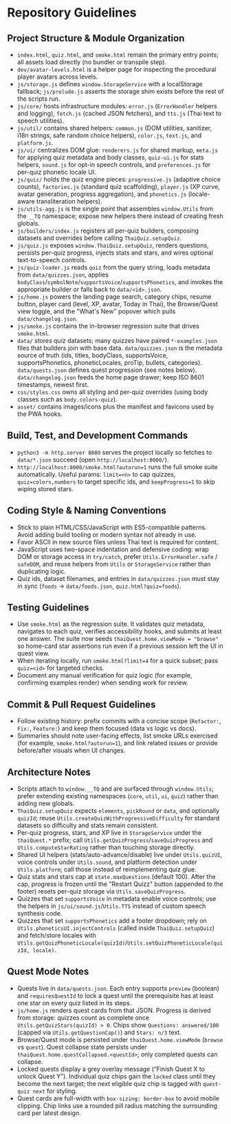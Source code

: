 # Repository Guidelines

## Project Structure & Module Organization
- `index.html`, `quiz.html`, and `smoke.html` remain the primary entry points; all assets load directly (no bundler or transpile step).
- `dev/avatar-levels.html` is a helper page for inspecting the procedural player avatars across levels.
- `js/storage.js` defines `window.StorageService` with a localStorage fallback; `js/prelude.js` asserts the storage shim exists before the rest of the scripts run.
- `js/core/` hosts infrastructure modules: `error.js` (`ErrorHandler` helpers and logging), `fetch.js` (cached JSON fetchers), and `tts.js` (Thai text to speech utilities).
- `js/util/` contains shared helpers: `common.js` (DOM utilities, sanitizer, i18n strings, safe random choice helpers), `color.js`, `text.js`, and `platform.js`.
- `js/ui/` centralizes DOM glue: `renderers.js` for shared markup, `meta.js` for applying quiz metadata and body classes, `quiz-ui.js` for stats helpers, `sound.js` for opt-in speech controls, and `preferences.js` for per-quiz phonetic locale UI.
- `js/quiz/` holds the quiz engine pieces: `progressive.js` (adaptive choice counts), `factories.js` (standard quiz scaffolding), `player.js` (XP curve, avatar generation, progress aggregation), and `phonetics.js` (locale-aware transliteration helpers).
- `js/utils-agg.js` is the single point that assembles `window.Utils` from the `__TQ` namespace; expose new helpers there instead of creating fresh globals.
- `js/builders/index.js` registers all per-quiz builders, composing datasets and overrides before calling `ThaiQuiz.setupQuiz`.
- `js/quiz.js` exposes `window.ThaiQuiz.setupQuiz`, renders questions, persists per-quiz progress, injects stats and stars, and wires optional text-to-speech controls.
- `js/quiz-loader.js` reads `quiz` from the query string, loads metadata from `data/quizzes.json`, applies `bodyClass`/`symbolNote`/`supportsVoice`/`supportsPhonetics`, and invokes the appropriate builder or falls back to `data/<id>.json`.
- `js/home.js` powers the landing page search, category chips, resume button, player card (level, XP, avatar, Today in Thai), the Browse/Quest view toggle, and the "What's New" popover which pulls `data/changelog.json`.
- `js/smoke.js` contains the in-browser regression suite that drives `smoke.html`.
- `data/` stores quiz datasets; many quizzes have paired `*-examples.json` files that builders join with base data. `data/quizzes.json` is the metadata source of truth (ids, titles, bodyClass, supportsVoice, supportsPhonetics, phoneticLocales, proTip, bullets, categories). `data/quests.json` defines quest progression (see notes below). `data/changelog.json` feeds the home page drawer; keep ISO 8601 timestamps, newest first.
- `css/styles.css` owns all styling and per-quiz overrides (using body classes such as `body.colors-quiz`).
- `asset/` contains images/icons plus the manifest and favicons used by the PWA hooks.

## Build, Test, and Development Commands
- `python3 -m http.server 8000` serves the project locally so fetches to `data/*.json` succeed (open `http://localhost:8000/`).
- `http://localhost:8000/smoke.html?autorun=1` runs the full smoke suite automatically. Useful params: `limit=<n>` to cap quizzes, `quiz=colors,numbers` to target specific ids, and `keepProgress=1` to skip wiping stored stars.

## Coding Style & Naming Conventions
- Stick to plain HTML/CSS/JavaScript with ES5-compatible patterns. Avoid adding build tooling or modern syntax not already in use.
- Favor ASCII in new source files unless Thai text is required for content.
- JavaScript uses two-space indentation and defensive coding: wrap DOM or storage access in `try/catch`, prefer `Utils.ErrorHandler.safe` / `safeDOM`, and reuse helpers from `Utils` or `StorageService` rather than duplicating logic.
- Quiz ids, dataset filenames, and entries in `data/quizzes.json` must stay in sync (`foods` -> `data/foods.json`, `quiz.html?quiz=foods`).

## Testing Guidelines
- Use `smoke.html` as the regression suite. It validates quiz metadata, navigates to each quiz, verifies accessibility hooks, and submits at least one answer. The suite now seeds `thaiQuest.home.viewMode = "browse"` so home-card star assertions run even if a previous session left the UI in quest view.
- When iterating locally, run `smoke.html?limit=4` for a quick subset; pass `quiz=<id>` for targeted checks.
- Document any manual verification for quiz logic (for example, confirming examples render) when sending work for review.

## Commit & Pull Request Guidelines
- Follow existing history: prefix commits with a concise scope (`Refactor:`, `Fix:`, `Feature:`) and keep them focused (data vs logic vs docs).
- Summaries should note user-facing effects, list smoke URLs exercised (for example, `smoke.html?autorun=1`), and link related issues or provide before/after visuals when UI changes.

## Architecture Notes
- Scripts attach to `window.__TQ` and are surfaced through `window.Utils`; prefer extending existing namespaces (`core`, `util`, `ui`, `quiz`) rather than adding new globals.
- `ThaiQuiz.setupQuiz` expects `elements`, `pickRound` or `data`, and optionally `quizId`; reuse `Utils.createQuizWithProgressiveDifficulty` for standard datasets so difficulty and stats remain consistent.
- Per-quiz progress, stars, and XP live in `StorageService` under the `thaiQuest.*` prefix; call `Utils.getQuizProgress`/`saveQuizProgress` and `Utils.computeStarRating` rather than touching storage directly.
- Shared UI helpers (stats/auto-advance/disable) live under `Utils.quizUI`, voice controls under `Utils.sound`, and platform detection under `Utils.platform`; call those instead of reimplementing quiz glue.
- Quiz stats and stars cap at `state.maxQuestions` (default 100). After the cap, progress is frozen until the "Restart Quizz" button (appended to the footer) resets per-quiz storage via `Utils.saveQuizProgress`.
- Quizzes that set `supportsVoice` in metadata enable voice controls; use the helpers in `js/ui/sound.js`/`Utils.TTS` instead of custom speech synthesis code.
- Quizzes that set `supportsPhonetics` add a footer dropdown; rely on `Utils.phoneticsUI.injectControls` (called inside `ThaiQuiz.setupQuiz`) and fetch/store locales with `Utils.getQuizPhoneticLocale(quizId)`/`Utils.setQuizPhoneticLocale(quizId, locale)`.

## Quest Mode Notes

- Quests live in `data/quests.json`. Each entry supports `preview` (boolean) and `requiresQuestId` to lock a quest until the prerequisite has at least one star on every quiz listed in its steps.
- `js/home.js` renders quest cards from that JSON. Progress is derived from storage: quizzes count as complete once `Utils.getQuizStars(quizId) > 0`. Chips show `Questions: answered/100` (capped via `Utils.getQuestionCap()`) and `Stars: n/3` text.
- Browse/Quest mode is persisted under `thaiQuest.home.viewMode` (`browse` vs `quest`). Quest collapse state persists under `thaiQuest.home.questCollapsed.<questId>`; only completed quests can collapse.
- Locked quests display a grey overlay message (“Finish Quest X to unlock Quest Y”). Individual quiz chips gain the `locked` class until they become the next target; the next eligible quiz chip is tagged with `quest-quiz next` for styling.
- Quest cards are full-width with `box-sizing: border-box` to avoid mobile clipping. Chip links use a rounded pill radius matching the surrounding card per latest design.
